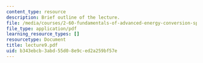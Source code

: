 ```yaml
---
content_type: resource
description: Brief outline of the lecture.
file: /media/courses/2-60-fundamentals-of-advanced-energy-conversion-spring-2004/b343ebcb3abd55d08e9ced2a259bf57e_lecture9.pdf
file_type: application/pdf
learning_resource_types: []
resourcetype: Document
title: lecture9.pdf
uid: b343ebcb-3abd-55d0-8e9c-ed2a259bf57e
---
```


